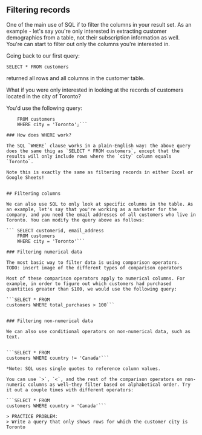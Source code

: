 
## Filtering records

One of the main use of SQL if to filter the columns in your result set. As an example - let's say you're only interested in extracting customer demographics from a table, not their subscription information as well. You're can start to filter out only the columns you're interested in.

Going back to our first query:

```SELECT * FROM customers```

returned all rows and all columns in the customer table.

What if you were only interested in looking at the records of customers located in the city of Toronto?

You'd use the following query:

``` SELECT *
    FROM customers
    WHERE city = 'Toronto';```

### How does WHERE work?

The SQL `WHERE` clause works in a plain-English way: the above query does the same thig as `SELECT * FROM customers`, except that the results will only include rows where the `city` column equals `Toronto`.

Note this is exactly the same as filtering records in either Excel or Google Sheets!


## Filtering columns

We can also use SQL to only look at specific columns in the table. As an example, let's say that you're working as a marketer for the company, and you need the email addresses of all customers who live in Toronto. You can modify the query above as follows:

``` SELECT customerid, email_address
    FROM customers
    WHERE city = 'Toronto'```

### Filtering numerical data

The most basic way to filter data is using comparison operators.
TODO: insert image of the different types of comparison operators

Most of these comparison operators apply to numerical columns. For example, in order to figure out which customers had purchased quantities greater than $100, we would use the following query:

```SELECT * FROM
customers WHERE total_purchases > 100```


### Filtering non-numerical data

We can also use conditional operators on non-numerical data, such as text.


```SELECT * FROM
customers WHERE country != 'Canada'```

*Note: SQL uses single quotes to reference column values.

You can use `>`, `<`, and the rest of the comparison operators on non-numeric columns as well—they filter based on alphabetical order. Try it out a couple times with different operators:

```SELECT * FROM
customers WHERE country > 'Canada'```

> PRACTICE PROBLEM:
> Write a query that only shows rows for which the customer city is Toronto






